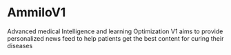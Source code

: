 # AmmiloV1
Advanced medical Intelligence and learning Optimization V1 aims to provide personalized news feed to help patients get the best content for curing their diseases
